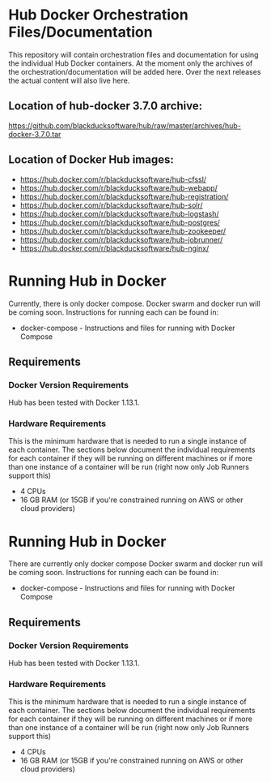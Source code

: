 # Hub Docker Orchestration Files/Documentation

This repository will contain orchestration files and documentation for using the individual Hub Docker containers. 
At the moment only the archives of the orchestration/documentation will be added here. Over the next releases the actual 
content will also live here.

## Location of hub-docker 3.7.0 archive: 

https://github.com/blackducksoftware/hub/raw/master/archives/hub-docker-3.7.0.tar

## Location of Docker Hub images:

* https://hub.docker.com/r/blackducksoftware/hub-cfssl/ 
* https://hub.docker.com/r/blackducksoftware/hub-webapp/
* https://hub.docker.com/r/blackducksoftware/hub-registration/
* https://hub.docker.com/r/blackducksoftware/hub-solr/
* https://hub.docker.com/r/blackducksoftware/hub-logstash/
* https://hub.docker.com/r/blackducksoftware/hub-postgres/
* https://hub.docker.com/r/blackducksoftware/hub-zookeeper/
* https://hub.docker.com/r/blackducksoftware/hub-jobrunner/
* https://hub.docker.com/r/blackducksoftware/hub-nginx/

# Running Hub in Docker

Currently, there is only docker compose. Docker swarm and docker run will be coming soon. Instructions for running each can be found in:

* docker-compose - Instructions and files for running with Docker Compose

## Requirements

### Docker Version Requirements

Hub has been tested with Docker 1.13.1. 

### Hardware Requirements

This is the minimum hardware that is needed to run a single instance of each container. The sections below document the individual requirements for each container if they will be running on different machines or if more than one instance of a container will be run (right now only Job Runners support this)

* 4 CPUs
* 16 GB RAM (or 15GB if you're constrained running on AWS or other cloud providers)
# Running Hub in Docker

There are currently only docker compose Docker swarm and docker run will be coming soon. Instructions for running each can be found in:

* docker-compose - Instructions and files for running with Docker Compose

## Requirements

### Docker Version Requirements

Hub has been tested with Docker 1.13.1. 

### Hardware Requirements

This is the minimum hardware that is needed to run a single instance of each container. The sections below document the individual requirements for each container if they will be running on different machines or if more than one instance of a container will be run (right now only Job Runners support this)

* 4 CPUs
* 16 GB RAM (or 15GB if you're constrained running on AWS or other cloud providers)
